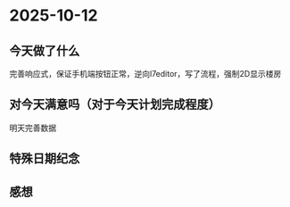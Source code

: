 # 2025-10-12

## 今天做了什么
完善响应式，保证手机端按钮正常，逆向l7editor，写了流程，强制2D显示楼房

## 对今天满意吗（对于今天计划完成程度）
明天完善数据

## 特殊日期纪念

## 感想
